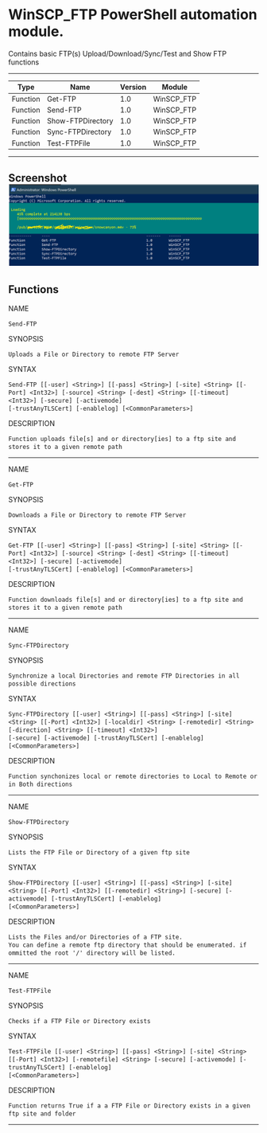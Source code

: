 # WinSCP_FTP PowerShell automation module.

Contains basic FTP(s) Upload/Download/Sync/Test and Show FTP functions
----------- -----------------------------------------------------------
Type        |    Name                  |     Version  |    Module      |
------------|--------------------------|--------------|----------------|
Function    |    Get-FTP               |        1.0   |     WinSCP_FTP |
Function    |    Send-FTP              |        1.0   |     WinSCP_FTP |
Function    |    Show-FTPDirectory     |        1.0   |     WinSCP_FTP |
Function    |    Sync-FTPDirectory     |        1.0   |     WinSCP_FTP |
Function    |    Test-FTPFile          |        1.0   |     WinSCP_FTP |

----------------------------------------------------------------------------------------------------------------------------------------
Screenshot<img src="sample transfer.png"/>
----------------------------------------------------------------------------------------------------------------------------------------
## Functions

NAME
    
    Send-FTP

SYNOPSIS
    
    Uploads a File or Directory to remote FTP Server


SYNTAX
    
    Send-FTP [[-user] <String>] [[-pass] <String>] [-site] <String> [[-Port] <Int32>] [-source] <String> [-dest] <String> [[-timeout] <Int32>] [-secure] [-activemode]
    [-trustAnyTLSCert] [-enablelog] [<CommonParameters>]


DESCRIPTION
    
    Function uploads file[s] and or directory[ies] to a ftp site and stores it to a given remote path

----------------------------------------------------------------------------------------------------------------------------------------

NAME
    
    Get-FTP

SYNOPSIS
    
    Downloads a File or Directory to remote FTP Server


SYNTAX
    
    Get-FTP [[-user] <String>] [[-pass] <String>] [-site] <String> [[-Port] <Int32>] [-source] <String> [-dest] <String> [[-timeout] <Int32>] [-secure] [-activemode]
    [-trustAnyTLSCert] [-enablelog] [<CommonParameters>]


DESCRIPTION
    
    Function downloads file[s] and or directory[ies] to a ftp site and stores it to a given remote path

----------------------------------------------------------------------------------------------------------------------------------------

NAME
    
    Sync-FTPDirectory

SYNOPSIS
    
    Synchronize a local Directories and remote FTP Directories in all possible directions


SYNTAX
    
    Sync-FTPDirectory [[-user] <String>] [[-pass] <String>] [-site] <String> [[-Port] <Int32>] [-localdir] <String> [-remotedir] <String> [-direction] <String> [[-timeout] <Int32>]
    [-secure] [-activemode] [-trustAnyTLSCert] [-enablelog] [<CommonParameters>]


DESCRIPTION
    
    Function synchonizes local or remote directories to Local to Remote or in Both directions

----------------------------------------------------------------------------------------------------------------------------------------

NAME
    
    Show-FTPDirectory

SYNOPSIS
    
    Lists the FTP File or Directory of a given ftp site


SYNTAX
    
    Show-FTPDirectory [[-user] <String>] [[-pass] <String>] [-site] <String> [[-Port] <Int32>] [[-remotedir] <String>] [-secure] [-activemode] [-trustAnyTLSCert] [-enablelog]
    [<CommonParameters>]


DESCRIPTION
    
    Lists the Files and/or Directories of a FTP site.
    You can define a remote ftp directory that should be enumerated. if ommitted the root '/' directory will be listed.

----------------------------------------------------------------------------------------------------------------------------------------

NAME
    
    Test-FTPFile

SYNOPSIS
    
    Checks if a FTP File or Directory exists


SYNTAX
    
    Test-FTPFile [[-user] <String>] [[-pass] <String>] [-site] <String> [[-Port] <Int32>] [-remotefile] <String> [-secure] [-activemode] [-trustAnyTLSCert] [-enablelog]
    [<CommonParameters>]


DESCRIPTION
    
    Function returns True if a a FTP File or Directory exists in a given ftp site and folder

----------------------------------------------------------------------------------------------------------------------------------------
